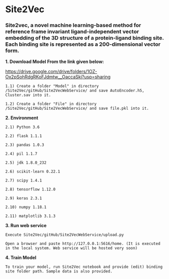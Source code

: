 # Site2Vec
### Site2vec, a novel machine learning-based method for reference frame invariant ligand-independent vector embedding of the 3D structure of a protein-ligand binding site. Each binding site is represented as a 200-dimensional vector form.

**1. Download Model From the link given below:**

https://drive.google.com/drive/folders/1OZ-Ox2pSohRdgRKoFJdmtw__OaccaSkj?usp=sharing

    1.1) Create a folder "Model" in directory /Site2Vec/gitHub/Site2VecWebService/ and save AutoEncoder.h5, Cluster.sav into it. 
  
    1.2) Create a folder "File" in directory /Site2Vec/gitHub/Site2VecWebService/ and save file.pkl into it.

**2. Environment**

    2.1) Python 3.6
    
    2.2) flask 1.1.1
    
    2.3) pandas 1.0.3
    
    2.4) pil 1.1.7
    
    2.5) jdk 1.8.0_232
    
    2.6) scikit-learn 0.22.1
    
    2.7) scipy 1.4.1
    
    2.8) tensorflow 1.12.0
    
    2.9) keras 2.3.1
    
    2.10) numpy 1.18.1
    
    2.11) matplotlib 3.1.3
    
**3. Run web service**

    Execute Site2Vec/gitHub/Site2VecWebService/upload.py
    
    Open a browser and paste http://127.0.0.1:5616/home. (It is executed in the local system. Web service will be hosted very soon)
    
  **4. Train Model**
  
    To train your model, run Site2Vec notebook and provide (edit) binding site folder path. Sample data is also provided.
  




